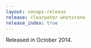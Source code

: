 ```yaml
---
layout: xenapi-release
release: clearwater-whetstone
release_index: true
---
```


Released in October 2014.
